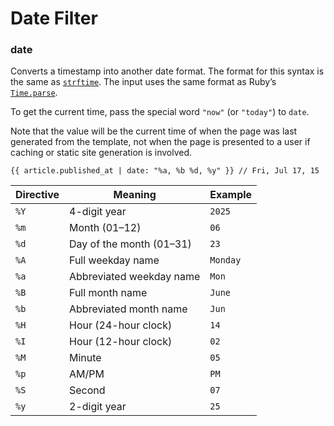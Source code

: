 # Date Filter

### date

Converts a timestamp into another date format. The format for this syntax is the same as [`strftime`](http://strftime.net/). The input uses the same format as Ruby’s [`Time.parse`](https://ruby-doc.org/stdlib/libdoc/time/rdoc/Time.html#method-c-parse).

To get the current time, pass the special word `"now"` (or `"today"`) to `date`.

Note that the value will be the current time of when the page was last generated from the template, not when the page is presented to a user if caching or static site generation is involved.

```
{{ article.published_at | date: "%a, %b %d, %y" }} // Fri, Jul 17, 15
```

| Directive | Meaning                   | Example |
|-----------|--------------------------|---------|
| `%Y`      | 4-digit year              | `2025`  |
| `%m`      | Month (01–12)             | `06`    |
| `%d`      | Day of the month (01–31)  | `23`    |
| `%A`      | Full weekday name         | `Monday`|
| `%a`      | Abbreviated weekday name  | `Mon`   |
| `%B`      | Full month name           | `June`  |
| `%b`      | Abbreviated month name    | `Jun`   |
| `%H`      | Hour (24-hour clock)      | `14`    |
| `%I`      | Hour (12-hour clock)      | `02`    |
| `%M`      | Minute                    | `05`    |
| `%p`      | AM/PM                     | `PM`    |
| `%S`      | Second                    | `07`    |
| `%y`      | 2-digit year              | `25`    |
